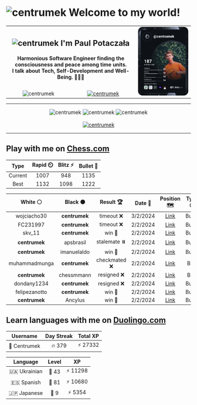 <h1>
  <img
    src="https://emojis.slackmojis.com/emojis/images/1531849430/4246/blob-sunglasses.gif"
    width="30"
    alt="centrumek"
  />
  Welcome to my world!
</h1>

<table>
  <tbody>
    <tr>
      <td align="center" width="70%" colspan="2">
        <h2>
          <img
            src="https://raw.githubusercontent.com/MartinHeinz/MartinHeinz/master/wave.gif"
            width="30px"
            alt="centrumek"
          />
          I'm Paul Potaczała
        </h2>
        <h4>
          Harmonious Software Engineer finding the consciousness and peace among time units.
          <br/>
          I talk about Tech, Self-Development and Well-Being. 🌿🧘🚀
        </h4>
      </td>
      <td width="30%" rowspan="2">
        <a href="https://app.daily.dev/centrumek">
          <img
            src="./devcard.svg"
            alt="centrumek"
          />
        </a>
      </td>
    </tr>
    <tr align="center">
      <td>
        <img
          src="https://komarev.com/ghpvc/?username=centrumek&label=visitors&color=0e75b6&style=flat"
          alt="centrumek"
        >
      </td>
      <td>
        <a href="https://stackoverflow.com/users/14496012/centrumek">
          <img
            src="https://stackoverflow.com/users/flair/14496012.png?theme=dark"
            alt="centrumek"
          >
        </a>
      </td>
    </tr>
  </tbody>
</table>

---
<div align="center">
  <img 
    src="https://github-readme-stats.vercel.app/api?username=centrumek&show_icons=true&count_private=true&theme=dark&hide_border=true&hide=issues,contribs&bg_color=00000000"
    alt="centrumek"
  />
  <img
    src="https://github-readme-stats.vercel.app/api/top-langs/?username=centrumek&layout=compact&hide_border=true&theme=dark&bg_color=00000000&langs_count=6&exclude_repo=air-statistic-app"
    alt="centrumek"
  />
  <img 
    src="https://github-readme-streak-stats.herokuapp.com?user=centrumek&theme=dark&hide_border=true&background=FFFFFF00"
    alt="centrumek"
  />
  <br/>
  <br/>
  <a href="https://www.buymeacoffee.com/centrumek">
    <img
      src="https://cdn.buymeacoffee.com/buttons/v2/default-orange.png"
      height="50"
      width="210"
      alt="centrumek"
    />
  </a>
</div>

---

## Play with me on [Chess.com](https://www.chess.com/member/centrumek)

<div align="center">
<!--START_SECTION:chessStats-->
<!-- Automatically generated with https://github.com/Balastrong/chess-stats-action -->

| Type | Rapid ⏲️ | Blitz ⚡ | Bullet 🔫 |
|:---:|:---:|:---:|:---:|
| Current | 1007 | 948 | 1135 |
| Best | 1132 | 1098 | 1222 |

| White ⚪ | Black ⚫ | Result 🏆 | Date 📅 | Position 🗺️ | Type 🕕 |
|:---:|:---:|:---:|:---:|:---:|:---:|
| wojciacho30 | **centrumek** | timeout ❌ | 3/2/2024 | <a href="http://www.ee.unb.ca/cgi-bin/tervo/fen.pl?select=5r2/pp6/1kp5/8/3P4/6q1/PPPR2P1/2K1R3 b - -">Link</a> | Bullet |
| FC231997 | **centrumek** | timeout ❌ | 2/2/2024 | <a href="http://www.ee.unb.ca/cgi-bin/tervo/fen.pl?select=r6N/pR6/2k4p/6p1/4Q3/8/P4PPP/5RK1 b - -">Link</a> | Bullet |
| skv_11 | **centrumek** | win 🥇 | 2/2/2024 | <a href="http://www.ee.unb.ca/cgi-bin/tervo/fen.pl?select=8/1p6/2kp4/p7/2K1N1p1/2P2r2/8/8 w - -">Link</a> | Bullet |
| **centrumek** | apsbrasil | stalemate ⏸️ | 2/2/2024 | <a href="http://www.ee.unb.ca/cgi-bin/tervo/fen.pl?select=8/2Q4R/6k1/6P1/4P2P/6KP/5P2/8 b - -">Link</a> | Bullet |
| **centrumek** | imanuelaldo | win 🥇 | 2/2/2024 | <a href="http://www.ee.unb.ca/cgi-bin/tervo/fen.pl?select=1k1r3r/pp5p/2b1B2Q/4P3/3p1P2/4q1P1/5N1P/2R2RK1 b - -">Link</a> | Bullet |
| muhammadmunga | **centrumek** | checkmated ❌ | 2/2/2024 | <a href="http://www.ee.unb.ca/cgi-bin/tervo/fen.pl?select=1R6/2r2rbk/5p1p/p3pQp1/4P3/4B3/q4PPP/5NK1 b - -">Link</a> | Blitz |
| **centrumek** | chessmmann | resigned ❌ | 2/2/2024 | <a href="http://www.ee.unb.ca/cgi-bin/tervo/fen.pl?select=4K1k1/5p2/r7/2q4p/8/8/8/8 w - h6">Link</a> | Blitz |
| dondany1234 | **centrumek** | resigned ❌ | 2/2/2024 | <a href="http://www.ee.unb.ca/cgi-bin/tervo/fen.pl?select=8/8/7k/1R6/8/6PP/8/6K1 b - -">Link</a> | Bullet |
| felipezanotto | **centrumek** | win 🥇 | 2/2/2024 | <a href="http://www.ee.unb.ca/cgi-bin/tervo/fen.pl?select=8/pk4q1/2pr4/8/2B5/1P1P4/P1P2PPP/R4RK1 w - -">Link</a> | Bullet |
| **centrumek** | Ancylus | win 🥇 | 2/2/2024 | <a href="http://www.ee.unb.ca/cgi-bin/tervo/fen.pl?select=r5k1/5ppp/pQ2p3/1b2P3/1P3P2/4P1K1/1P4PP/8 b - -">Link</a> | Bullet |

<!--END_SECTION:chessStats-->
</div>

## Learn languages with me on [Duolingo.com](https://www.duolingo.com/profile/Centrumek)

<div align="center">
<!--START_SECTION:duolingoStats-->
<!-- Automatically generated with https://github.com/centrumek/duolingo-readme-stats-->

| Username | Day Streak | Total XP |
|:---:|:---:|:---:|
| 👤 Centrumek | 🔥 379 | ⚡ 27332 |

| Language | Level | XP |
|:---:|:---:|:---:|
| 🇺🇦 Ukrainian | 👑 43 | ⚡ 11298 |
| 🇪🇸 Spanish | 👑 81 | ⚡ 10680 |
| 🇯🇵 Japanese | 👑 9 | ⚡ 5354 |

<!--END_SECTION:duolingoStats-->
</div>
<!--
**centrumek/centrumek** is a ✨ _special_ ✨ repository because its `README.md` (this file) appears on your GitHub profile.

Here are some ideas to get you started:

- 🔭 I’m currently working on ...
- 🌱 I’m currently learning ...
- 👯 I’m looking to collaborate on ...
- 🤔 I’m looking for help with ...
- 💬 Ask me about ...
- 📫 How to reach me: ...
- 😄 Pronouns: ...
- ⚡ Fun fact: ...
-->
